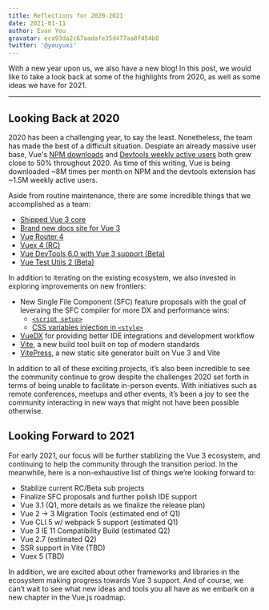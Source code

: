 ```yaml
---
title: Reflections for 2020-2021
date: 2021-01-11
author: Evan You
gravatar: eca93da2c67aadafe35d477aa8f454b8
twitter: '@youyuxi'
---
```


With a new year upon us, we also have a new blog! In this post, we would like to take a look back at some of the highlights from 2020, as well as some ideas we have for 2021.

---

## Looking Back at 2020

2020 has been a challenging year, to say the least. Nonetheless, the team has made the best of a difficult situation. Despiate an already massive user base, Vue's [NPM downloads](https://npm-stat.com/charts.html?package=vue&from=2020-01-01&to=2020-12-31) and [Devtools weekly active users](https://chrome-stats.com/d/nhdogjmejiglipccpnnnanhbledajbpd) both grew close to 50% throughout 2020. As time of this writing, Vue is being downloaded ~8M times per month on NPM and the devtools extension has ~1.5M weekly active users.

Aside from routine maintenance, there are some incredible things that we accomplished as a team:

- [Shipped Vue 3 core](https://github.com/vuejs/vue-next/releases/tag/v3.0.0)
- [Brand new docs site for Vue 3](https://v3.vuejs.org/)
- [Vue Router 4](https://github.com/vuejs/vue-router-next/releases/tag/v4.0.0)
- [Vuex 4 (RC)](https://next.vuex.vuejs.org/)
- [Vue DevTools 6.0 with Vue 3 support (Beta)](https://chrome.google.com/webstore/detail/vuejs-devtools/ljjemllljcmogpfapbkkighbhhppjdbg)
- [Vue Test Utils 2 (Beta)](https://vue-test-utils.vuejs.org/v2/guide/introduction.html)

In addition to iterating on the existing ecosystem, we also invested in exploring improvements on new frontiers:

- New Single File Component (SFC) feature proposals with the goal of leveraing the SFC compiler for more DX and performance wins:
  - [`<script setup>`](https://github.com/vuejs/rfcs/pull/227)
  - [CSS variables injection in `<style>`](https://github.com/vuejs/rfcs/pull/231)
- [VueDX](https://github.com/znck/vue-developer-experience) for providing better IDE integrations and development workflow
- [Vite](http://vitejs.dev/), a new build tool built on top of modern standards
- [VitePress](https://vitepress.vuejs.org/), a new static site generator built on Vue 3 and Vite

In addition to all of these exciting projects, it’s also been incredible to see the community continue to grow despite the challenges 2020 set forth in terms of being unable to facilitate in-person events. With initiatives such as remote conferences, meetups and other events, it’s been a joy to see the community interacting in new ways that might not have been possible otherwise.

## Looking Forward to 2021

For early 2021, our focus will be further stablizing the Vue 3 ecosystem, and continuing to help the community through the transition period. In the meanwhile, here is a non-exhaustive list of things we’re looking forward to:

- Stablize current RC/Beta sub projects
- Finalize SFC proposals and further polish IDE support
- Vue 3.1 (Q1, more details as we finalize the release plan)
- Vue 2 → 3 Migration Tools (estimated end of Q1)
- Vue CLI 5 w/ webpack 5 support (estimated Q1)
- Vue 3 IE 11 Compatibility Build (estimated Q2)
- Vue 2.7 (estimated Q2)
- SSR support in Vite (TBD)
- Vuex 5 (TBD)

In addition, we are excited about other frameworks and libraries in the ecosystem making progress towards Vue 3 support. And of course, we can’t wait to see what new ideas and tools you all have as we embark on a new chapter in the Vue.js roadmap.
